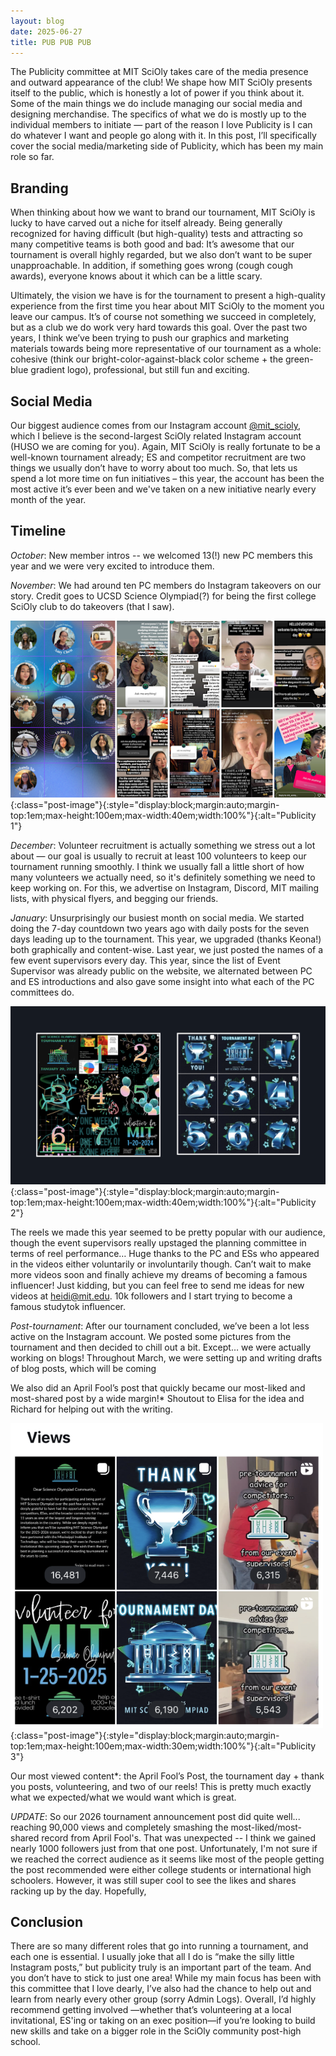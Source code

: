 ```yaml
---
layout: blog
date: 2025-06-27
title: PUB PUB PUB
---
```


The Publicity committee at MIT SciOly takes care of the media presence and outward appearance of the club! We shape how MIT SciOly presents itself to the public, which is honestly a lot of power if you think about it. Some of the main things we do include managing our social media and designing merchandise. The specifics of what we do is mostly up to the individual members to initiate — part of the reason I love Publicity is I can do whatever I want and people go along with it. In this post, I’ll specifically cover the social media/marketing side of Publicity, which has been my main role so far. 

## Branding

When thinking about how we want to brand our tournament, MIT SciOly is lucky to have carved out a niche for itself already. Being generally recognized for having difficult (but high-quality) tests and attracting so many competitive teams is both good and bad: It’s awesome that our tournament is overall highly regarded, but we also don’t want to be super unapproachable. In addition, if something goes wrong (cough cough awards), everyone knows about it which can be a little scary.

Ultimately, the vision we have is for the tournament to present a high-quality experience from the first time you hear about MIT SciOly to the moment you leave our campus. It’s of course not something we succeed in completely, but as a club we do work very hard towards this goal. Over the past two years, I think we’ve been trying to push our graphics and marketing materials towards being more representative of our tournament as a whole: cohesive (think our bright-color-against-black color scheme + the green-blue gradient logo), professional, but still fun and exciting.

## Social Media

Our biggest audience comes from our Instagram account [@mit_scioly](https://www.instagram.com/mit_scioly/?hl=en), which I believe is the second-largest SciOly related Instagram account (HUSO we are coming for you). Again, MIT SciOly is really fortunate to be a well-known tournament already; ES and competitor recruitment are two things we usually don’t have to worry about too much. So, that lets us spend a lot more time on fun initiatives – this year, the account has been the most active it’s ever been and we've taken on a new initiative nearly every month of the year.

## Timeline

_October_: New member intros -- we welcomed 13(!) new PC members this year and we were very excited to introduce them. 

_November_: We had around ten PC members do Instagram takeovers on our story. Credit goes to UCSD Science Olympiad(?) for being the first college SciOly club to do takeovers (that I saw). 

![Publicity 1](/assets/blogs/2025-06-27-publicity-team/publicity-blog-image-1.png){:class="post-image"}{:style="display:block;margin:auto;margin-top:1em;max-height:100em;max-width:40em;width:100%"}{:alt="Publicity 1"}

_December_: Volunteer recruitment is actually something we stress out a lot about — our goal is usually to recruit at least 100 volunteers to keep our tournament running smoothly. I think we usually fall a little short of how many volunteers we actually need, so it's definitely something we need to keep working on. For this, we advertise on Instagram, Discord, MIT mailing lists, with physical flyers, and begging our friends.

_January_: Unsurprisingly our busiest month on social media. We started doing the 7-day countdown two years ago with daily posts for the seven days leading up to the tournament. This year, we upgraded (thanks Keona!) both graphically and content-wise. Last year, we just posted the names of a few event supervisors every day. This year, since the list of Event Supervisor was already public on the website, we alternated between PC and ES introductions and also gave some insight into what each of the PC committees do.

![Publicity 2](/assets/blogs/2025-06-27-publicity-team/publicity-blog-image-2.png){:class="post-image"}{:style="display:block;margin:auto;margin-top:1em;max-height:100em;max-width:40em;width:100%"}{:alt="Publicity 2"}

The reels we made this year seemed to be pretty popular with our audience, though the event supervisors really upstaged the planning committee in terms of reel performance… Huge thanks to the PC and ESs who appeared in the videos either voluntarily or involuntarily though. Can’t wait to make more videos soon and finally achieve my dreams of becoming a famous influencer! Just kidding, but you can feel free to send me ideas for new videos at heidi@mit.edu. 10k followers and I start trying to become a famous studytok influencer. 

_Post-tournament_: After our tournament concluded, we’ve been a lot less active on the Instagram account. We posted some pictures from the tournament and then decided to chill out a bit. Except… we were actually working on blogs! Throughout March, we were setting up and writing drafts of blog posts, which will be coming

We also did an April Fool’s post that quickly became our most-liked and most-shared post by a wide margin!* Shoutout to Elisa for the idea and Richard for helping out with the writing.

![Publicity 3](/assets/blogs/2025-06-27-publicity-team/publicity-blog-image-3.png){:class="post-image"}{:style="display:block;margin:auto;margin-top:1em;max-height:100em;max-width:30em;width:100%"}{:alt="Publicity 3"}

Our most viewed content*: the April Fool’s Post, the tournament day + thank you posts, volunteering, and two of our reels! This is pretty much exactly what we expected/what we would want which is great.

_UPDATE_: So our 2026 tournament announcement post did quite well... reaching 90,000 views and completely smashing the most-liked/most-shared record from April Fool's. That was unexpected -- I think we gained nearly 1000 followers just from that one post. Unfortunately, I'm not sure if we reached the correct audience as it seems like most of the people getting the post recommended were either college students or international high schoolers. However, it was still super cool to see the likes and shares racking up by the day. Hopefully,  

## Conclusion

There are so many different roles that go into running a tournament, and each one is essential. I usually joke that all I do is “make the silly little Instagram posts,” but publicity truly is an important part of the team. And you don’t have to stick to just one area! While my main focus has been with this committee that I love dearly, I’ve also had the chance to help out and learn from nearly every other group (sorry Admin Logs). Overall, I’d highly recommend getting involved —whether that’s volunteering at a local invitational, ES'ing or taking on an exec position—if you’re looking to build new skills and take on a bigger role in the SciOly community post-high school.
